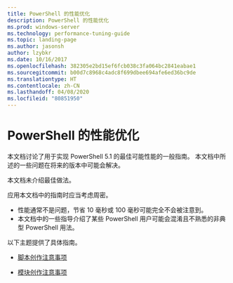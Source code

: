 ```yaml
---
title: PowerShell 的性能优化
description: PowerShell 的性能优化
ms.prod: windows-server
ms.technology: performance-tuning-guide
ms.topic: landing-page
ms.author: jasonsh
author: lzybkr
ms.date: 10/16/2017
ms.openlocfilehash: 382305e2bd15ef6fcb038c3fa064bc2841eabae1
ms.sourcegitcommit: b00d7c8968c4adc8f699dbee694afe6ed36bc9de
ms.translationtype: HT
ms.contentlocale: zh-CN
ms.lasthandoff: 04/08/2020
ms.locfileid: "80851950"
---
```

# <a name="performance-tuning-for-powershell"></a>PowerShell 的性能优化

本文档讨论了用于实现 PowerShell 5.1 的最佳可能性能的一般指南。 本文档中所述的一些问题在将来的版本中可能会解决。

本文档未介绍最佳做法。

应用本文档中的指南时应当考虑周密。
* 性能通常不是问题，节省 10 毫秒或 100 毫秒可能完全不会被注意到。
* 本文档中的一些指导介绍了某些 PowerShell 用户可能会混淆且不熟悉的非典型 PowerShell 用法。

以下主题提供了具体指南。

-   [脚本创作注意事项](script-authoring-considerations.md)

-   [模块创作注意事项](module-authoring-considerations.md)